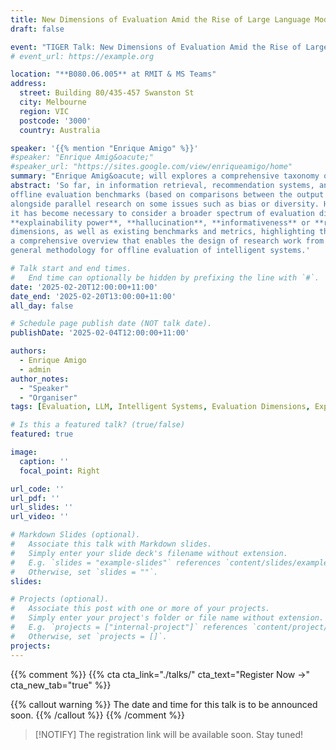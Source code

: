 ```yaml
---
title: New Dimensions of Evaluation Amid the Rise of Large Language Models
draft: false

event: "TIGER Talk: New Dimensions of Evaluation Amid the Rise of Large Language Models"
# event_url: https://example.org

location: "**B080.06.005** at RMIT & MS Teams"
address:
  street: Building 80/435-457 Swanston St
  city: Melbourne
  region: VIC
  postcode: '3000'
  country: Australia

speaker: '{{% mention "Enrique Amigo" %}}'
#speaker: "Enrique Amig&oacute;"
#speaker_url: "https://sites.google.com/view/enriqueamigo/home"
summary: "Enrique Amig&oacute; will explores a comprehensive taxonomy of evaluation dimensions for large language models, emphasizing the need to consider aspects like harmful content, explainability, hallucination, informativeness, and reasoning capabilities alongside traditional effectiveness benchmarks."
abstract: 'So far, in information retrieval, recommendation systems, and artificial intelligence in general, automatic 
offline evaluation benchmarks (based on comparisons between the output and a gold standard) have focused on **effectiveness**, 
alongside parallel research on some issues such as bias or diversity. However, with the emergence of large language models, 
it has become necessary to consider a broader spectrum of evaluation dimensions, including aspects such as **harmful content**, 
**explainability power**, **hallucination**, **informativeness** or **reasoning capabilities**. This talk presents a taxonomy of evaluation
dimensions, as well as existing benchmarks and metrics, highlighting their strengths and limitations. The goal is to provide
a comprehensive overview that enables the design of research work from different perspectives, as well as to outline a 
general methodology for offline evaluation of intelligent systems.'

# Talk start and end times.
#   End time can optionally be hidden by prefixing the line with `#`.
date: '2025-02-20T12:00:00+11:00'
date_end: '2025-02-20T13:00:00+11:00'
all_day: false

# Schedule page publish date (NOT talk date).
publishDate: '2025-02-04T12:00:00+11:00'

authors: 
  - Enrique Amigo
  - admin
author_notes:
  - "Speaker"
  - "Organiser"
tags: [Evaluation, LLM, Intelligent Systems, Evaluation Dimensions, Explainability, Hallucination, Informativeness, Reasoning Capabilities]

# Is this a featured talk? (true/false)
featured: true

image:
  caption: ''
  focal_point: Right

url_code: ''
url_pdf: ''
url_slides: ''
url_video: ''

# Markdown Slides (optional).
#   Associate this talk with Markdown slides.
#   Simply enter your slide deck's filename without extension.
#   E.g. `slides = "example-slides"` references `content/slides/example-slides.md`.
#   Otherwise, set `slides = ""`.
slides:

# Projects (optional).
#   Associate this post with one or more of your projects.
#   Simply enter your project's folder or file name without extension.
#   E.g. `projects = ["internal-project"]` references `content/project/deep-learning/index.md`.
#   Otherwise, set `projects = []`.
projects:
---
```


{{% comment %}}
{{% cta cta_link="./talks/" cta_text="Register Now →" cta_new_tab="true" %}}

{{% callout warning %}}
The date and time for this talk is to be announced soon.
{{% /callout %}}
{{% /comment %}}

> [!NOTIFY]
> The registration link will be available soon. Stay tuned!
> 
